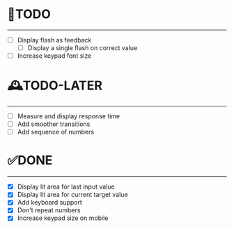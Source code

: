# 📃TODO
---
- [ ] Display flash as feedback
    - [ ] Display a single flash on correct value
- [ ] Increase keypad font size

# 🕰️TODO-LATER
---
- [ ] Measure and display response time
- [ ] Add smoother transitions
- [ ] Add sequence of numbers

# ✅DONE
---
- [x] Display lit area for last input value
- [x] Display lit area for current target value
- [x] Add keyboard support
- [x] Don't repeat numbers
- [x] Increase keypad size on mobile